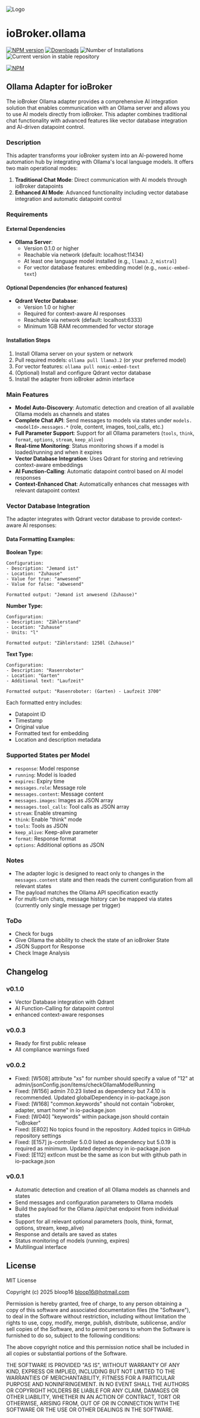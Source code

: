 ![Logo](admin/ollama.png)
# ioBroker.ollama

[![NPM version](https://img.shields.io/npm/v/iobroker.ollama.svg)](https://www.npmjs.com/package/iobroker.ollama)
[![Downloads](https://img.shields.io/npm/dm/iobroker.ollama.svg)](https://www.npmjs.com/package/iobroker.ollama)
![Number of Installations](https://iobroker.live/badges/ollama-installed.svg)
![Current version in stable repository](https://iobroker.live/badges/ollama-stable.svg)

[![NPM](https://nodei.co/npm/iobroker.ollama.png?downloads=true)](https://nodei.co/npm/iobroker.ollama/)


## Ollama Adapter for ioBroker

The ioBroker Ollama adapter provides a comprehensive AI integration solution that enables communication with an Ollama server and allows you to use AI models directly from ioBroker. This adapter combines traditional chat functionality with advanced features like vector database integration and AI-driven datapoint control.

### Description

This adapter transforms your ioBroker system into an AI-powered home automation hub by integrating with Ollama's local language models. It offers two main operational modes:

1. **Traditional Chat Mode**: Direct communication with AI models through ioBroker datapoints
2. **Enhanced AI Mode**: Advanced functionality including vector database integration and automatic datapoint control

### Requirements

#### External Dependencies
- **Ollama Server**: 
  - Version 0.1.0 or higher
  - Reachable via network (default: localhost:11434)
  - At least one language model installed (e.g., `llama3.2`, `mistral`)
  - For vector database features: embedding model (e.g., `nomic-embed-text`)

#### Optional Dependencies (for enhanced features)
- **Qdrant Vector Database**:
  - Version 1.0 or higher
  - Required for context-aware AI responses
  - Reachable via network (default: localhost:6333)
  - Minimum 1GB RAM recommended for vector storage

#### Installation Steps
1. Install Ollama server on your system or network
2. Pull required models: `ollama pull llama3.2` (or your preferred model)
3. For vector features: `ollama pull nomic-embed-text`
4. (Optional) Install and configure Qdrant vector database
5. Install the adapter from ioBroker admin interface

### Main Features

- **Model Auto-Discovery**: Automatic detection and creation of all available Ollama models as channels and states
- **Complete Chat API**: Send messages to models via states under `models.<modelId>.messages.*` (role, content, images, tool_calls, etc.)
- **Full Parameter Support**: Support for all Ollama parameters (`tools`, `think`, `format`, `options`, `stream`, `keep_alive`)
- **Real-time Monitoring**: Status monitoring shows if a model is loaded/running and when it expires
- **Vector Database Integration**: Uses Qdrant for storing and retrieving context-aware embeddings
- **AI Function-Calling**: Automatic datapoint control based on AI model responses
- **Context-Enhanced Chat**: Automatically enhances chat messages with relevant datapoint context

### Vector Database Integration

The adapter integrates with Qdrant vector database to provide context-aware AI responses:

#### Data Formatting Examples:

**Boolean Type:**
```
Configuration:
- Description: "Jemand ist"
- Location: "Zuhause"
- Value for true: "anwesend"
- Value for false: "abwesend"

Formatted output: "Jemand ist anwesend (Zuhause)"
```

**Number Type:**
```
Configuration:
- Description: "Zählerstand"
- Location: "Zuhause"
- Units: "l"

Formatted output: "Zählerstand: 1250l (Zuhause)"
```

**Text Type:**
```
Configuration:
- Description: "Rasenroboter"
- Location: "Garten"
- Additional text: "Laufzeit"

Formatted output: "Rasenroboter: (Garten) - Laufzeit 3700"
```

Each formatted entry includes:
- Datapoint ID
- Timestamp
- Original value
- Formatted text for embedding
- Location and description metadata

### Supported States per Model

- `response`: Model response
- `running`: Model is loaded
- `expires`: Expiry time
- `messages.role`: Message role
- `messages.content`: Message content
- `messages.images`: Images as JSON array
- `messages.tool_calls`: Tool calls as JSON array
- `stream`: Enable streaming
- `think`: Enable "think" mode
- `tools`: Tools as JSON
- `keep_alive`: Keep-alive parameter
- `format`: Response format
- `options`: Additional options as JSON

### Notes

- The adapter logic is designed to react only to changes in the `messages.content` state and then reads the current configuration from all relevant states
- The payload matches the Ollama API specification exactly
- For multi-turn chats, message history can be mapped via states (currently only single message per trigger)

### ToDo

- Check for bugs
- Give Ollama the abbility to check the state of an ioBroker State
- JSON Support for Response
- Check Image Analysis

## Changelog

### v0.1.0
* Vector Database integration with Qdrant
* AI Function-Calling for datapoint control
* enhanced context-aware responses

### v0.0.3
* Ready for first public release
* All compliance warnings fixed

### v0.0.2
* Fixed: [W508] attribute "xs" for number should specify a value of "12" at admin/jsonConfig.json/items/checkOllamaModelRunning
* Fixed: [W156] admin 7.0.23 listed as dependency but 7.4.10 is recommended. Updated globalDependency in io-package.json
* Fixed: [W168] "common.keywords" should not contain "iobroker, adapter, smart home" in io-package.json
* Fixed: [W040] "keywords" within package.json should contain "ioBroker"
* Fixed: [E802] No topics found in the repository. Added topics in GitHub repository settings
* Fixed: [E157] js-controller 5.0.0 listed as dependency but 5.0.19 is required as minimum. Updated dependency in io-package.json
* Fixed: [E112] extIcon must be the same as icon but with github path in io-package.json

### v0.0.1
* Automatic detection and creation of all Ollama models as channels and states
* Send messages and configuration parameters to Ollama models
* Build the payload for the Ollama /api/chat endpoint from individual states
* Support for all relevant optional parameters (tools, think, format, options, stream, keep_alive)
* Response and details are saved as states
* Status monitoring of models (running, expires)
* Multilingual interface

## License
MIT License

Copyright (c) 2025 bloop16 <bloop16@hotmail.com>

Permission is hereby granted, free of charge, to any person obtaining a copy
of this software and associated documentation files (the "Software"), to deal
in the Software without restriction, including without limitation the rights
to use, copy, modify, merge, publish, distribute, sublicense, and/or sell
copies of the Software, and to permit persons to whom the Software is
furnished to do so, subject to the following conditions:

The above copyright notice and this permission notice shall be included in all
copies or substantial portions of the Software.

THE SOFTWARE IS PROVIDED "AS IS", WITHOUT WARRANTY OF ANY KIND, EXPRESS OR
IMPLIED, INCLUDING BUT NOT LIMITED TO THE WARRANTIES OF MERCHANTABILITY,
FITNESS FOR A PARTICULAR PURPOSE AND NONINFRINGEMENT. IN NO EVENT SHALL THE
AUTHORS OR COPYRIGHT HOLDERS BE LIABLE FOR ANY CLAIM, DAMAGES OR OTHER
LIABILITY, WHETHER IN AN ACTION OF CONTRACT, TORT OR OTHERWISE, ARISING FROM,
OUT OF OR IN CONNECTION WITH THE SOFTWARE OR THE USE OR OTHER DEALINGS IN THE
SOFTWARE.
